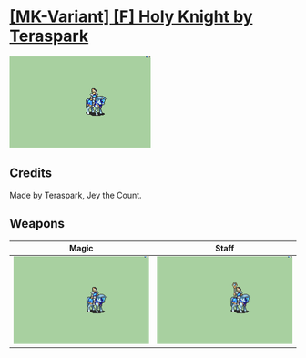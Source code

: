 # [\[MK-Variant\] \[F\] Holy Knight by Teraspark](./)
 

<img src="./6.%20Magic/Magic_000.png" alt="[MK-Variant] [F] Holy Knight by Teraspark standing" />

## Credits

Made by Teraspark, Jey the Count.

## Weapons
 

|Magic |Staff |
|  :---: | :---: |
| <img alt="Magic animation" src="./6.%20Magic/Magic.gif" /> | <img alt="Staff animation" src="./7.%20Staff/Staff.gif" /> |
